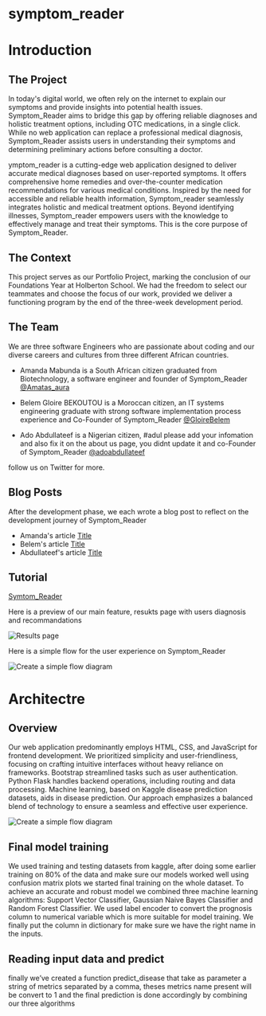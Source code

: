 # symptom_reader

# **Introduction**

## **The Project** 

In today's digital world, we often rely on the internet to explain our symptoms
and provide insights into potential health issues. Symptom_Reader aims to bridge this gap 
by offering reliable diagnoses and holistic treatment options, including OTC medications, in a single click.
While no web application can replace a professional medical diagnosis, Symptom_Reader assists users 
in understanding their symptoms and determining preliminary actions before consulting a doctor.

ymptom_reader is a cutting-edge web application designed to deliver accurate medical 
diagnoses based on user-reported symptoms. It offers comprehensive home remedies and 
over-the-counter medication recommendations for various medical conditions. Inspired by the 
need for accessible and reliable health information, Symptom_reader seamlessly integrates 
holistic and medical treatment options. Beyond identifying illnesses, Symptom_reader 
empowers users with the knowledge to effectively manage and treat their symptoms. This is the core purpose of Symptom_Reader.

## **The Context**

This project serves as our Portfolio Project, marking the conclusion of our Foundations Year at Holberton School.
We had the freedom to select our teammates and choose the focus of our work, provided we deliver a 
functioning program by the end of the three-week development period.

## **The Team**  

We are three software Engineers who are passionate about coding and our diverse careers and cultures
from three different African countries.

- Amanda Mabunda is a South African citizen graduated from Biotechnology, a software engineer
  and founder of Symptom_Reader [@Amatas_aura](https://x.com/Amatas_aura)

- Belem Gloire BEKOUTOU is a Moroccan citizen, an IT systems engineering graduate with strong
  software implementation process experience and Co-Founder of Symptom_Reader [@GloireBelem](https://x.com/GloireBelem)

- Ado Abdullateef is a Nigerian citizen, #adul please add your infomation and also fix it on the about us page, you didnt update it
  and co-Founder of Symptom_Reader [@adoabdullateef](https://x.com/adoabdullatee)

follow us on Twitter for more.

## **Blog Posts**

After the development phase, we each wrote a blog post to reflect on the development journey of Symptom_Reader

- Amanda's article [Title](url)
- Belem's article [Title](url)
- Abdullateef's article [Title](url)

## **Tutorial**

[Symtom_Reader](https://gloire-belem.tech/)

Here is a preview of our main feature, resukts page with users diagnosis and recommandations

![Results page](image-url)

Here is a simple flow for the user experience on Symptom_Reader

![Create a simple flow diagram](image-url)

# **Architectre**

## **Overview**

Our web application predominantly employs HTML, CSS, and JavaScript for frontend development. 
We prioritized simplicity and user-friendliness, focusing on crafting intuitive interfaces without heavy reliance on frameworks. 
Bootstrap streamlined tasks such as user authentication. Python Flask handles backend operations, including routing and data processing. 
Machine learning, based on Kaggle disease prediction datasets, aids in disease prediction. 
Our approach emphasizes a balanced blend of technology to ensure a seamless and effective user experience.

![Create a simple flow diagram](image-url)

## **Final model training**

We used training and testing datasets from kaggle, after doing some earlier training on 80% of the data and make sure our models worked well using confusion matrix plots we started final training on the whole dataset. To achieve an accurate and  robust model we combined three machine learning algorithms: Support Vector Classifier, Gaussian Naive Bayes Classifier and Random Forest Classifier. We used label encoder to convert the prognosis column to numerical variable which is more suitable for model training. We finally put the column in dictionary for make sure we have the right name in the inputs.

## **Reading input data and predict**
finally we’ve created a function predict_disease that take as parameter a string of metrics separated by a comma, theses metrics name present will be convert to 1 and the final prediction is done accordingly by combining our three algorithms
